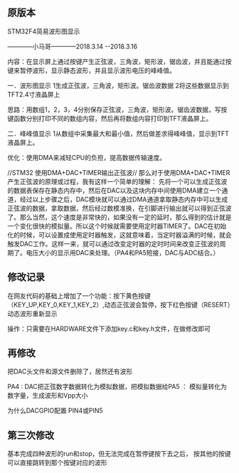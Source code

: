 ## 原版本

STM32F4简易波形图显示

————小马哥————2018.3.14 --2018.3.16

内容：在显示屏上通过按键产生正弦波，三角波，矩形波，锯齿波，并且能通过按键来暂停波形，显示静态波形，并且显示波形电压的峰峰值。

一．波形图显示
1生成正弦波，三角波，矩形波。锯齿波数据
2将这些数据显示到TFT2.4寸液晶屏上

思路：用数组1，2，3，4分别保存正弦波，三角波，矩形波。锯齿波数据，写按键函数分别打印不同的数组内容，然后再将数组内容打印到TFT液晶屏上。

二．峰峰值显示
1从数组中采集最大和最小值，然后做差求得峰峰值，显示到TFT液晶屏上。

优化：使用DMA来减轻CPU的负担，提高数据传输速度。

//STM32 使用DMA+DAC+TIMER输出正弦波//
那么对于使用DMA+DAC+TIMER产生正弦波的原理或过程，我有这样一个简单的理解： 先将一个可以生成正弦波的数据表保存在静态内存中，然后在DAC以及这块内存中间使用DMA建立一个通道，经过以上步骤之后，DAC模块就可以通过DMA通道拿取静态内存中可以生成正弦波的数据，拿取数据，然后经过数模准换，在引脚进行输出就可以得到正弦波了。那么当然，这个速度是非常快的，如果没有一定的延时，那么得到的估计就是一个变化很快的模拟量。所以这个时候就需要使用定时器TIMER了。DAC在初始化的时候，可以设置成使用定时器触发，这就意味着，当定时器溢满的时候，就会触发DAC工作。这样一来，就可以通过改变定时器的定时时间来改变正弦波的周期了。电压大小的显示用DAC来处理。（PA4和PA5短接，DAC与ADC结合。）

## 修改记录

在网友代码的基础上增加了一个功能：按下黄色按键（KEY_UP,KEY_0,KEY_1,KEY_2）,动态正弦波会暂停，按下红色按键（RESERT）动态波形重新显示

操作：只需要在HARDWARE文件下添加key.c和key.h文件，在做修改即可

## 再修改

把DAC头文件和源文件删除了，居然还有波形

PA4  : DAC把正弦数字数据转化为模拟数据，把模拟数据给PA5  ：
模拟量转化为数字量，生成波形和Vpp大小

为什么DACGPIO配置  PIN4或PIN5

## 第三次修改

基本完成四种波形的run和stop，但无法完成在暂停键按下去之后，
按其他的按键可以直接跳转到那个按键对应的波形